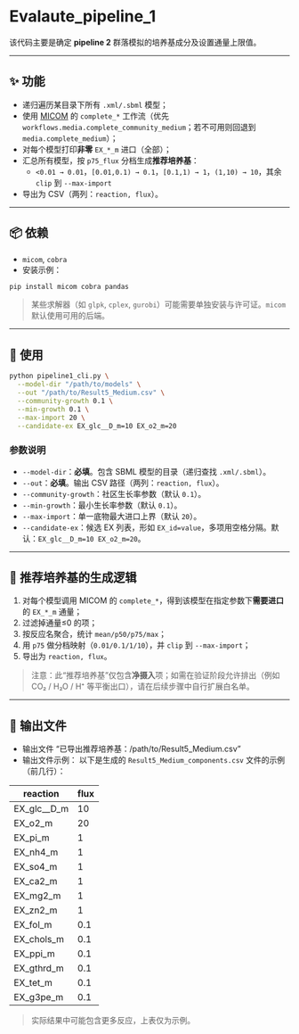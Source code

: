 
# Evalaute_pipeline_1  
该代码主要是确定 **pipeline 2** 群落模拟的培养基成分及设置通量上限值。

---

## ✨ 功能

- 递归遍历某目录下所有 `.xml/.sbml` 模型；
- 使用 [MICOM](https://github.com/micom-dev/micom) 的 `complete_*` 工作流（优先 `workflows.media.complete_community_medium`；若不可用则回退到 `media.complete_medium`）；
- 对每个模型打印**非零** `EX_*_m` 进口（全部）；
- 汇总所有模型，按 `p75_flux` 分档生成**推荐培养基**：
  - `<0.01 → 0.01`，`[0.01,0.1) → 0.1`，`[0.1,1) → 1`，`(1,10) → 10`，其余 `clip` 到 `--max-import`
- 导出为 CSV（两列：`reaction, flux`）。
---

## 📦 依赖

- `micom`, `cobra`
- 安装示例：
```bash
pip install micom cobra pandas
```

> 某些求解器（如 `glpk`, `cplex`, `gurobi`）可能需要单独安装与许可证。`micom` 默认使用可用的后端。

---

## 🚀 使用

```bash
python pipeline1_cli.py \
  --model-dir "/path/to/models" \
  --out "/path/to/Result5_Medium.csv" \
  --community-growth 0.1 \
  --min-growth 0.1 \
  --max-import 20 \
  --candidate-ex EX_glc__D_m=10 EX_o2_m=20
```

### 参数说明

- `--model-dir`：**必填**。包含 SBML 模型的目录（递归查找 `.xml/.sbml`）。
- `--out`：**必填**。输出 CSV 路径（两列：`reaction, flux`）。
- `--community-growth`：社区生长率参数（默认 `0.1`）。
- `--min-growth`：最小生长率参数（默认 `0.1`）。
- `--max-import`：单一底物最大进口上界（默认 `20`）。
- `--candidate-ex`：候选 EX 列表，形如 `EX_id=value`，多项用空格分隔。默认：`EX_glc__D_m=10 EX_o2_m=20`。

---

## 🧠 推荐培养基的生成逻辑

1. 对每个模型调用 MICOM 的 `complete_*`，得到该模型在指定参数下**需要进口**的 `EX_*_m` 通量；
2. 过滤掉通量≤0 的项；
3. 按反应名聚合，统计 `mean/p50/p75/max`；
4. 用 `p75` 做分档映射（`0.01/0.1/1/10`），并 `clip` 到 `--max-import`；
5. 导出为 `reaction, flux`。

> 注意：此“推荐培养基”仅包含**净摄入**项；如需在验证阶段允许排出（例如 CO₂ / H₂O / H⁺ 等平衡出口），请在后续步骤中自行扩展白名单。

---

## 📄 输出文件
- 输出文件 “已导出推荐培养基：/path/to/Result5_Medium.csv”
- 输出文件示例：
以下是生成的 `Result5_Medium_components.csv` 文件的示例（前几行）：

| reaction | flux |
|-----------|------|
| EX_glc__D_m | 10 |
| EX_o2_m | 20 |
| EX_pi_m | 1 |
| EX_nh4_m | 1 |
| EX_so4_m | 1 |
| EX_ca2_m | 1 |
| EX_mg2_m | 1 |
| EX_zn2_m | 1 |
| EX_fol_m | 0.1 |
| EX_chols_m | 0.1 |
| EX_ppi_m | 0.1 |
| EX_gthrd_m | 0.1 |
| EX_tet_m | 0.1 |
| EX_g3pe_m | 0.1 |

> 实际结果中可能包含更多反应，上表仅为示例。





